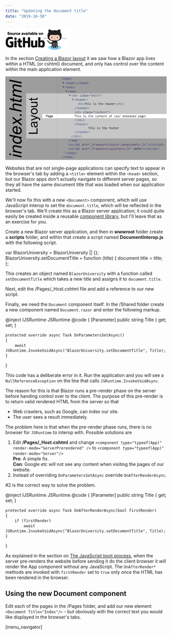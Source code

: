 ```yaml
---
title: "Updating the document title"
date: "2019-10-30"
---
```


[![](images/SourceLink-e1567978928628.png)](https://github.com/mrpmorris/blazor-university/tree/master/src/JavaScriptInterop/UpdatingDocumentTitle)

In the section [Creating a Blazor layout](/layouts/creating-a-blazor-layout/) it we saw how a Blazor app lives within a HTML (or cshtml) document, and only has control over the content within the main application element.

![](images/Layout.png)

Websites that are not single-page applications can specify text to appear in the browser's tab by adding a `<title>` element within the `<head>` section, but our Blazor apps don't actually navigate to different server pages, so they all have the same document title that was loaded when our application started.

We'll now fix this with a new `<Document>` component, which will use JavaScript interop to set the `document.title`, which will be reflected in the browser's tab. We'll create this as a Blazor server application; it could quite easily be created inside a reusable [component library](/component-libraries/), but I'll leave that as an exercise for you.

Create a new Blazor server application, and then in **wwwroot** folder create a **scripts** folder, and within that create a script named **DocumentInterop.js** with the following script.

var BlazorUniversity = BlazorUniversity || {};
BlazorUniversity.setDocumentTitle = function (title) {
	document.title = title;
};

This creates an object named `BlazorUniversity` with a function called `setDocumentTitle` which takes a new title and assigns it to `document.title`.

Next, edit the /Pages/\_Host.cshtml file and add a reference to our new script.

<script src="\_framework/blazor.server.js"></script>
<script src="~/scripts/DocumentInterop.js"></script>

Finally, we need the `Document` component itself. In the /Shared folder create a new component named `Document.razor` and enter the following markup.

@inject IJSRuntime JSRuntime
@code {
	\[Parameter\]
	public string Title { get; set; }

	protected override async Task OnParametersSetAsync()
	{
		await JSRuntime.InvokeVoidAsync("BlazorUniversity.setDocumentTitle", Title);
	}
}

This code has a deliberate error in it. Run the application and you will see a `NullReferenceException` on the line that calls `JSRuntime.InvokeVoidAsync`.

The reason for this is that Blazor runs a pre-render phase on the server before handing control over to the client. The purpose of this pre-render is to return valid rendered HTML from the server so that

- Web crawlers, such as Google, can index our site.
- The user sees a result immediately.

The problem here is that when the pre-render phase runs, there is no browser for `JSRuntime` to interop with. Possible solutions are

1. Edit **/Pages/\_Host.cshtml** and change `<component type="typeof(App)" render-mode="ServerPrerendered" />` to `<component type="typeof(App)" render-mode="Server"/>`  
    **Pro**: A simple fix.  
    **Con**: Google etc will not see any content when visiting the pages of our website.
2. Instead of overriding `OnParametersSetAsync` override `OnAfterRenderAsync`.  
    

#2 is the correct way to solve the problem.

@inject IJSRuntime JSRuntime
@code {
	\[Parameter\]
	public string Title { get; set; }

	protected override async Task OnAfterRenderAsync(bool firstRender)
	{
		if (firstRender)
			await JSRuntime.InvokeVoidAsync("BlazorUniversity.setDocumentTitle", Title);
	}
}

As explained in the section on [The JavaScript boot process](/javascript-interop/javascript-boot-process/), when the server pre-renders the website before sending it do the client browser it will render the App component without any JavaScript. The `OnAfterRender*` methods are invoked with `firstRender` set to `true` only once the HTML has been rendered in the browser.

## Using the new Document component

Edit each of the pages in the /Pages folder, and add our new element `<Document Title="Index"/>` - but obviously with the correct text you would like displayed in the browser's tabs.

\[menu\_navigator\]
